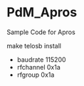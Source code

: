 # PdM_Apros
 Sample Code for Apros
 
 make telosb install
 
  - baudrate 115200
  - rfchannel 0x1a
  - rfgroup 0x1a

